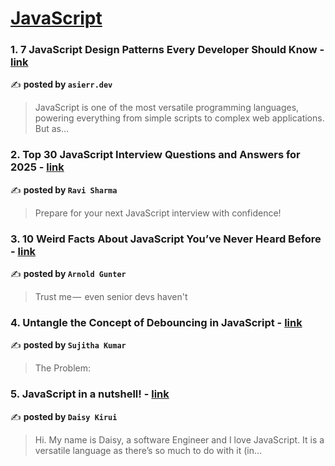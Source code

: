 
<h1><a href=https://medium.com/tag/javascript-development/recommended target="_blank" rel="noopener noreferrer">JavaScript</a></h1>
<h3>1. 7 JavaScript Design Patterns Every Developer Should Know - <a href="https://medium.com/@asierr/7-javascript-design-patterns-every-developer-should-know-42627c107c83" target="_blank" rel="noopener noreferrer">link</a></h3>

✍️ **posted by `asierr.dev`**

<blockquote>JavaScript is one of the most versatile programming languages, powering everything from simple scripts to complex web applications. But as…</blockquote>

<h3>2. Top 30 JavaScript Interview Questions and Answers for 2025 - <a href="https://medium.com/@javascriptcentric/top-30-javascript-interview-questions-and-answers-for-2024-7f1e2d1d0638" target="_blank" rel="noopener noreferrer">link</a></h3>

✍️ **posted by `Ravi Sharma`**

<blockquote>Prepare for your next JavaScript interview with confidence!</blockquote>

<h3>3. 10 Weird Facts About JavaScript You’ve Never Heard Before - <a href="https://medium.com/@arnoldgunter/10-weird-facts-about-javascript-youve-never-heard-before-6ccb14628121" target="_blank" rel="noopener noreferrer">link</a></h3>

✍️ **posted by `Arnold Gunter`**

<blockquote>Trust me —  even senior devs haven't</blockquote>

<h3>4. Untangle the Concept of Debouncing in JavaScript - <a href="https://medium.com/@sujithakumars/untangle-the-concept-of-debouncing-in-javascript-fcf738a31a38" target="_blank" rel="noopener noreferrer">link</a></h3>

✍️ **posted by `Sujitha Kumar`**

<blockquote>The Problem:</blockquote>

<h3>5. JavaScript in a nutshell! - <a href="https://medium.com/@daisykirui/javascript-in-a-nutshell-669dab5b6e78" target="_blank" rel="noopener noreferrer">link</a></h3>

✍️ **posted by `Daisy Kirui`**

<blockquote>Hi. My name is Daisy, a software Engineer and I love JavaScript. It is a versatile language as there’s so much to do with it (in…</blockquote>

